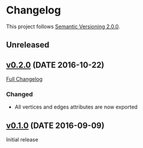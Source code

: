 # Changelog
This project follows [Semantic Versioning 2.0.0](http://semver.org/).

## <a name="unreleased"></a>Unreleased

## <a name="v0.2.0"></a>[v0.2.0](https://github.com/tomzx/graphp-visjs/tree/v0.2.0) (DATE 2016-10-22)
[Full Changelog](https://github.com/tomzx/graphp-visjs/compare/v0.1.0...v0.2.0)
### Changed
* All vertices and edges attributes are now exported

## <a name="v0.1.0"></a>[v0.1.0](https://github.com/tomzx/graphp-visjs/tree/v0.1.0) (DATE 2016-09-09)
Initial release
